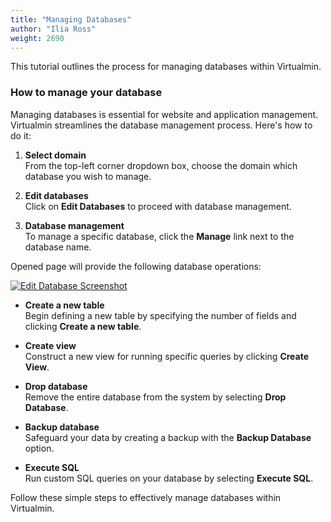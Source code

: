 ```yaml
---
title: "Managing Databases"
author: "Ilia Ross"
weight: 2690
---
```


This tutorial outlines the process for managing databases within Virtualmin.

### How to manage your database

Managing databases is essential for website and application management. Virtualmin streamlines the database management process. Here's how to do it:

1. **Select domain**  
  From the top-left corner dropdown box, choose the domain which database you wish to manage.

2. **Edit databases**  
  Click on **Edit Databases** to proceed with database management.

3. **Database management**  
  To manage a specific database, click the **Manage** link next to the database name.

Opened page will provide the following database operations:

   [![](/images/docs/screenshots/tutorials/step-by-step/light/edit-database.png "Edit Database Screenshot")](/images/docs/screenshots/tutorials/step-by-step/light/edit-database.png)

- **Create a new table**  
  Begin defining a new table by specifying the number of fields and clicking **Create a new table**.

- **Create view**  
  Construct a new view for running specific queries by clicking **Create View**.

- **Drop database**  
  Remove the entire database from the system by selecting **Drop Database**.

- **Backup database**  
  Safeguard your data by creating a backup with the **Backup Database** option.

- **Execute SQL**  
  Run custom SQL queries on your database by selecting **Execute SQL**.

Follow these simple steps to effectively manage databases within Virtualmin.
